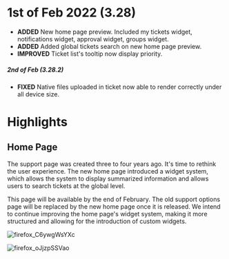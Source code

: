 # 1st of Feb 2022 (3.28)

- **ADDED** New home page preview. Included my tickets widget, notifications widget, approval widget, groups widget.
- **ADDED** Added global tickets search on new home page preview.
- **IMPROVED** Ticket list's tooltip now display priority.

##### 2nd of Feb (3.28.2)
- **FIXED** Native files uploaded in ticket now able to render correctly under all device size.

# Highlights

## Home Page
The support page was created three to four years ago. It's time to rethink the user experience. The new home page introduced a widget system, which allows the system to display summarized information and allows users to search tickets at the global level.

This page will be available by the end of February. The old support options page will be replaced by the new home page once it is released. We intend to continue improving the home page's widget system, making it more structured and allowing for the introduction of custom widgets. 

![firefox_C6ywgWsYXc](https://user-images.githubusercontent.com/1712143/152088545-d76ae5dd-3bb4-4043-ab97-61b4d9508cf3.png)

![firefox_oJjzpSSVao](https://user-images.githubusercontent.com/1712143/152088996-1a6cac42-c229-46f9-bd50-dd8a4ad50e06.png)
